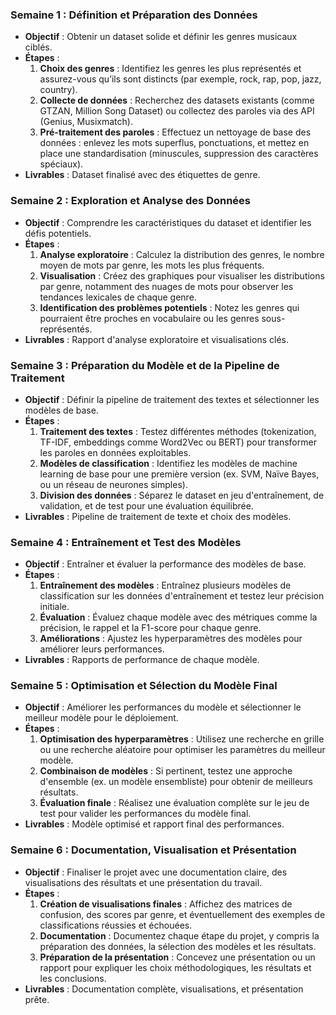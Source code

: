 ### Semaine 1 : Définition et Préparation des Données
   - **Objectif** : Obtenir un dataset solide et définir les genres musicaux ciblés.
   - **Étapes** :
     1. **Choix des genres** : Identifiez les genres les plus représentés et assurez-vous qu’ils sont distincts (par exemple, rock, rap, pop, jazz, country).
     2. **Collecte de données** : Recherchez des datasets existants (comme GTZAN, Million Song Dataset) ou collectez des paroles via des API (Genius, Musixmatch).
     3. **Pré-traitement des paroles** : Effectuez un nettoyage de base des données : enlevez les mots superflus, ponctuations, et mettez en place une standardisation (minuscules, suppression des caractères spéciaux).
   - **Livrables** : Dataset finalisé avec des étiquettes de genre.

### Semaine 2 : Exploration et Analyse des Données
   - **Objectif** : Comprendre les caractéristiques du dataset et identifier les défis potentiels.
   - **Étapes** :
     1. **Analyse exploratoire** : Calculez la distribution des genres, le nombre moyen de mots par genre, les mots les plus fréquents.
     2. **Visualisation** : Créez des graphiques pour visualiser les distributions par genre, notamment des nuages de mots pour observer les tendances lexicales de chaque genre.
     3. **Identification des problèmes potentiels** : Notez les genres qui pourraient être proches en vocabulaire ou les genres sous-représentés.
   - **Livrables** : Rapport d'analyse exploratoire et visualisations clés.

### Semaine 3 : Préparation du Modèle et de la Pipeline de Traitement
   - **Objectif** : Définir la pipeline de traitement des textes et sélectionner les modèles de base.
   - **Étapes** :
     1. **Traitement des textes** : Testez différentes méthodes (tokenization, TF-IDF, embeddings comme Word2Vec ou BERT) pour transformer les paroles en données exploitables.
     2. **Modèles de classification** : Identifiez les modèles de machine learning de base pour une première version (ex. SVM, Naïve Bayes, ou un réseau de neurones simples).
     3. **Division des données** : Séparez le dataset en jeu d'entraînement, de validation, et de test pour une évaluation équilibrée.
   - **Livrables** : Pipeline de traitement de texte et choix des modèles.

### Semaine 4 : Entraînement et Test des Modèles
   - **Objectif** : Entraîner et évaluer la performance des modèles de base.
   - **Étapes** :
     1. **Entraînement des modèles** : Entraînez plusieurs modèles de classification sur les données d'entraînement et testez leur précision initiale.
     2. **Évaluation** : Évaluez chaque modèle avec des métriques comme la précision, le rappel et la F1-score pour chaque genre.
     3. **Améliorations** : Ajustez les hyperparamètres des modèles pour améliorer leurs performances.
   - **Livrables** : Rapports de performance de chaque modèle.

### Semaine 5 : Optimisation et Sélection du Modèle Final
   - **Objectif** : Améliorer les performances du modèle et sélectionner le meilleur modèle pour le déploiement.
   - **Étapes** :
     1. **Optimisation des hyperparamètres** : Utilisez une recherche en grille ou une recherche aléatoire pour optimiser les paramètres du meilleur modèle.
     2. **Combinaison de modèles** : Si pertinent, testez une approche d'ensemble (ex. un modèle ensembliste) pour obtenir de meilleurs résultats.
     3. **Évaluation finale** : Réalisez une évaluation complète sur le jeu de test pour valider les performances du modèle final.
   - **Livrables** : Modèle optimisé et rapport final des performances.

### Semaine 6 : Documentation, Visualisation et Présentation
   - **Objectif** : Finaliser le projet avec une documentation claire, des visualisations des résultats et une présentation du travail.
   - **Étapes** :
     1. **Création de visualisations finales** : Affichez des matrices de confusion, des scores par genre, et éventuellement des exemples de classifications réussies et échouées.
     2. **Documentation** : Documentez chaque étape du projet, y compris la préparation des données, la sélection des modèles et les résultats.
     3. **Préparation de la présentation** : Concevez une présentation ou un rapport pour expliquer les choix méthodologiques, les résultats et les conclusions.
   - **Livrables** : Documentation complète, visualisations, et présentation prête.
